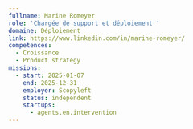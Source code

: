 ```yaml
---
fullname: Marine Romeyer
role: 'Chargée de support et déploiement '
domaine: Déploiement
link: https://www.linkedin.com/in/marine-romeyer/
competences:
  - Croissance
  - Product strategy
missions:
  - start: 2025-01-07
    end: 2025-12-31
    employer: Scopyleft
    status: independent
    startups:
      - agents.en.intervention
---
```


